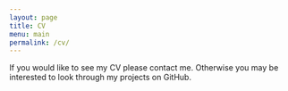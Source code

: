 ```yaml
---
layout: page
title: CV
menu: main
permalink: /cv/
---
```


If you would like to see my CV please contact me. Otherwise you may be interested to look through my projects on GitHub.
